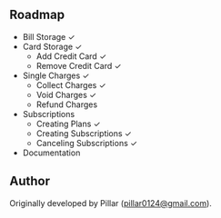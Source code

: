 ## Roadmap
* Bill Storage ✓
* Card Storage ✓
    * Add Credit Card ✓
    * Remove Credit Card ✓
* Single Charges ✓
    * Collect Charges ✓
    * Void Charges ✓
    * Refund Charges
* Subscriptions
    * Creating Plans ✓
    * Creating Subscriptions ✓ 
    * Canceling Subscriptions ✓
* Documentation

## Author

Originally developed by Pillar (pillar0124@gmail.com).
